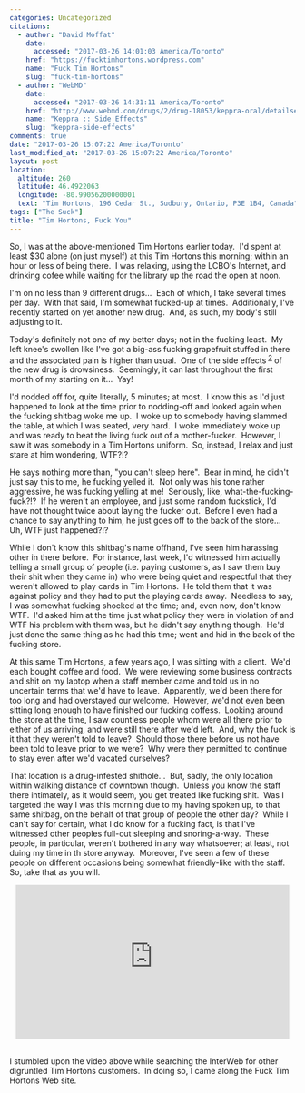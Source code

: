 ```yaml
---
categories: Uncategorized
citations:
  - author: "David Moffat"
    date:
      accessed: "2017-03-26 14:01:03 America/Toronto"
    href: "https://fucktimhortons.wordpress.com"
    name: "Fuck Tim Hortons"
    slug: "fuck-tim-hortons"
  - author: "WebMD"
    date:
      accessed: "2017-03-26 14:31:11 America/Toronto"
    href: "http://www.webmd.com/drugs/2/drug-18053/keppra-oral/details#side-effects"
    name: "Keppra :: Side Effects"
    slug: "keppra-side-effects"
comments: true
date: "2017-03-26 15:07:22 America/Toronto"
last_modified_at: "2017-03-26 15:07:22 America/Toronto"
layout: post
location:
  altitude: 260
  latitude: 46.4922063
  longitude: -80.99056200000001
  text: "Tim Hortons, 196 Cedar St., Sudbury, Ontario, P3E 1B4, Canada"
tags: ["The Suck"]
title: "Tim Hortons, Fuck You"
---
```


So, I was at the above-mentioned Tim Hortons earlier today.&nbsp; I'd spent at least $30 alone (on just myself) at this Tim Hortons this morning; within an hour or
less of being there.&nbsp; I was relaxing, using the LCBO's Internet, and drinking cofee while waiting for the library up the road the open at noon.

I'm on no less than 9 different drugs&hellip;&nbsp; Each of which, I take several times per day.&nbsp; With that said, I'm somewhat fucked-up at times.&nbsp;
Additionally, I've recently started on yet another new drug.&nbsp; And, as such, my body's still adjusting to it.

Today's definitely not one of my better days; not in the fucking least.&nbsp; My left knee's swollen like I've got a big-ass fucking grapefruit stuffed in there and
the associated pain is higher than usual.&nbsp; One of the side effects<sup> <a href="#cite-keppra-side-effects" rel="me" title="">2</a></sup> of the new drug is
drowsiness.&nbsp; Seemingly, it can last throughout the first month of my starting on it&hellip;&nbsp; Yay!

I'd nodded off for, quite literally, 5 minutes; at most.&nbsp; I know this as I'd just happened to look at the time prior to nodding-off and looked again when the
fucking shitbag woke me up.&nbsp; I woke up to somebody having slammed the table, at which I was seated, very hard.&nbsp; I woke immediately woke up and was ready to
beat the living fuck out of a mother-fucker.&nbsp; However, I saw it was somebody in a Tim Hortons uniform.&nbsp; So, instead, I relax and just stare at him
wondering, WTF?!?

He says nothing more than, &quot;you can't sleep here&quot;.&nbsp; Bear in mind, he didn't just say this to me, he fucking yelled it.&nbsp; Not only was his tone
rather aggressive, he was fucking yelling at me!&nbsp; Seriously, like, what-the-fucking-fuck?!?&nbsp; If he weren't an employee, and just some random fuckstick, I'd
have not thought twice about laying the fucker out.&nbsp; Before I even had a chance to say anything to him, he just goes off to the back of the store&hellip;&nbsp;
Uh, WTF just happened?!?

While I don't know this shitbag's name offhand, I've seen him harassing other in there before.&nbsp; For instance, last week, I'd witnessed him actually telling a
small group of people (i.e. paying customers, as I saw them buy their shit when they came in) who were being quiet and respectful that they weren't allowed to play
cards in Tim Hortons.&nbsp; He told them that it was against policy and they had to put the playing cards away.&nbsp; Needless to say, I was somewhat fucking shocked
at the time; and, even now, don't know WTF.&nbsp; I'd asked him at the time just what policy they were in violation of and WTF his problem with them was, but he
didn't say anything though.&nbsp; He'd just done the same thing as he had this time; went and hid in the back of the fucking store.

At this same Tim Hortons, a few years ago, I was sitting with a client.&nbsp; We'd each bought coffee and food.&nbsp; We were reviewing some business contracts and
shit on my laptop when a staff member came and told us in no uncertain terms that we'd have to leave.&nbsp; Apparently, we'd been there for too long and had
overstayed our welcome.&nbsp; However, we'd not even been sitting long enough to have finished our fucking coffess.&nbsp; Looking around the store at the time, I saw
countless people whom were all there prior to either of us arriving, and were still there after we'd left.&nbsp; And, why the fuck is it that they weren't told to
leave?&nbsp; Should those there before us not have been told to leave prior to we were?&nbsp; Why were they permitted to continue to stay even after we'd vacated
ourselves?

That location is a drug-infested shithole&hellip;&nbsp; But, sadly, the only location within walking distance of downtown though.&nbsp; Unless you know the staff
there intimately, as it would seem, you get treated like fucking shit.&nbsp; Was I targeted the way I was this morning due to my having spoken up, to that same
shitbag, on the behalf of that group of people the other day?&nbsp; While I can't say for certain, what I do know for a fucking fact, is that I've witnessed other
peoples full-out sleeping and snoring-a-way.&nbsp; These people, in particular, weren't bothered in any way whatsoever; at least, not duing my time in th store
anyway.&nbsp; Moreover, I've seen a few of these people on different occasions being somewhat friendly-like with the staff.&nbsp; So, take that as you will.

<iframe allowfullscreen height="271" src="https://www.youtube-nocookie.com/embed/fIwQeGnn0so?rel=0" style="border: none; display: block; margin-left: auto; margin-right: auto;" width="482"></iframe>

&nbsp;<br />
I stumbled upon the video above while searching the InterWeb for other digruntled Tim Hortons customers.&nbsp; In doing so, I came along the Fuck Tim Hortons Web
site.
